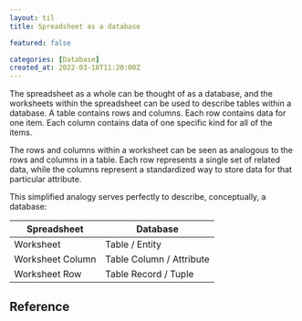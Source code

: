 ```yaml
---
layout: til
title: Spreadsheet as a database

featured: false

categories: [Database]
created_at: 2022-03-18T11:20:00Z
---
```


The spreadsheet as a whole can be thought of as a database, and the worksheets within the spreadsheet can be used to describe tables within a database. A table contains rows and columns. Each row contains data for one item. Each column contains data of one specific kind for all of the items.

The rows and columns within a worksheet can be seen as analogous to the rows and columns in a table. Each row represents a single set of related data, while the columns represent a standardized way to store data for that particular attribute.

This simplified analogy serves perfectly to describe, conceptually, a database:

| Spreadsheet      | Database                 |
| ---------------- | ------------------------ |
| Worksheet        | Table / Entity           |
| Worksheet Column | Table Column / Attribute |
| Worksheet Row    | Table Record / Tuple     |

## Reference

